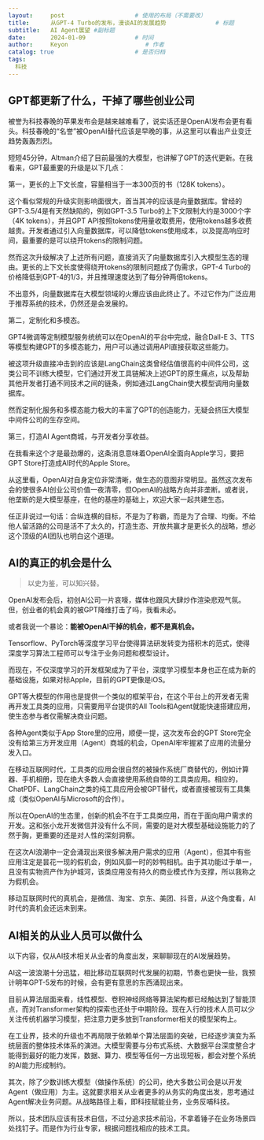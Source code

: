 ```yaml
---
layout:     post                    # 使用的布局（不需要改）
title:      从GPT-4 Turbo的发布，漫谈AI的发展趋势              # 标题 
subtitle:   AI Agent展望 #副标题
date:       2024-01-09              # 时间
author:     Keyon                      # 作者
catalog: true                       # 是否归档
tags:
  科技
---
```


## GPT都更新了什么，干掉了哪些创业公司

被誉为科技春晚的苹果发布会是越来越难看了，说实话还是OpenAI发布会更有看头。科技春晚的“名誉”被OpenAI替代应该是早晚的事，从这里可以看出产业变迁趋势轰轰烈烈。

短短45分钟，Altman介绍了目前最强的大模型，也讲解了GPT的迭代更新。在我看来，GPT最重要的升级是以下几点：

第一，更长的上下文长度，容量相当于一本300页的书（128K tokens）。

这个看似常规的升级实则影响面很大，首当其冲的应该是向量数据库。曾经的GPT-3.5/4是有天然缺陷的，例如GPT-3.5 Turbo的上下文限制大约是3000个字（4K tokens），并且GPT API按照tokens使用量收取费用，使用tokens越多收费越贵。开发者通过引入向量数据库，可以降低tokens使用成本，以及提高响应时间，最重要的是可以绕开tokens的限制问题。

然而这次升级解决了上述所有问题，直接消灭了向量数据库引入大模型生态的理由。更长的上下文长度使得绕开tokens的限制问题成了伪需求，GPT-4 Turbo的价格降低到GPT-4的1/3，并且推理速度达到了每分钟两倍tokens。

不出意外，向量数据库在大模型领域的火爆应该由此终止了。不过它作为广泛应用于推荐系统的技术，仍然还是会发展的。

第二，定制化和多模态。

GPT4微调等定制模型服务统统可以在OpenAI的平台中完成，融合Dall-E 3、TTS等模型构建GPT的多模态能力，用户可以通过调用API直接获取这些能力。

被这项升级直接冲击到的应该是LangChain这类曾经估值很高的中间件公司，这类公司不训练大模型，它们通过开发工具链解决上述GPT的原生痛点，以及帮助其他开发者打通不同技术之间的链条，例如通过LangChain使大模型调用向量数据库。

然而定制化服务和多模态能力极大的丰富了GPT的创造能力，无疑会挤压大模型中间件公司的生存空间。

第三，打造AI Agent商城，与开发者分享收益。

在我看来这个才是最劲爆的，这条消息意味着OpenAI全面向Apple学习，要把GPT Store打造成AI时代的Apple Store。

从这里看，OpenAI对自身定位非常清晰，做生态的意图非常明显。虽然这次发布会的使很多AI创业公司价值一夜清零，但OpenAI的战略方向并非垄断。或者说，他垄断的是大模型基座，在他的基座的基础上，欢迎大家一起共建生态。

任正非说过一句话：合纵连横的目标，不是为了称霸，而是为了合理、均衡。不给他人留活路的公司是活不了太久的，打造生态、开放共赢才是更长久的战略，想必这个顶级的AI团队也明白这个道理。

## AI的真正的机会是什么

> 以史为鉴，可以知兴替。

OpenAI发布会后，初创AI公司一片哀嚎，媒体也跟风大肆炒作渲染悲观气氛。但，创业者的机会真的被GPT降维打击了吗，我看未必。

或者我说一个暴论：**能被OpenAI干掉的机会，都不是真机会。**

Tensorflow、PyTorch等深度学习平台使得算法研发转变为搭积木的范式，使得深度学习算法工程师可以专注于业务问题和模型设计。

而现在，不仅深度学习的开发框架成为了平台，深度学习模型本身也正在成为新的基础设施，如果对标Apple，目前的GPT更像是iOS。

GPT等大模型的作用也是提供一个类似的框架平台，在这个平台上的开发者无需再开发工具类的应用，只需要用平台提供的All Tools和Agent就能快速搭建应用，使生态参与者仅需解决商业问题。

各种Agent类似于App Store里的应用，顺便一提，这次发布会的GPT Store完全没有给第三方开发应用（Agent）商城的机会，OpenAI牢牢握紧了应用的流量分发入口。

在移动互联网时代，工具类的应用会很自然的被操作系统厂商替代的，例如计算器、手机相册，现在绝大多数人会直接使用系统自带的工具类应用。相应的，ChatPDF、LangChain之类的纯工具应用会被GPT替代，或者直接被现有工具集成（类似OpenAI与Microsoft的合作）。

所以在OpenAI的生态里，创新的机会不在于工具类应用，而在于面向用户需求的开发。这和张小龙开发微信并没有什么不同，需要的是对大模型基础设施能力的了然于胸，更重要的还是对人性的深刻洞察。

在这次AI浪潮中一定会涌现出来很多解决用户需求的应用（Agent），但其中有些应用注定是昙花一现的假机会，例如风靡一时的妙鸭相机。由于其功能过于单一，且没有实物资产作为护城河，该类应用没有持久的商业模式作为支撑，所以我称之为假机会。

移动互联网时代的真机会，是微信、淘宝、京东、美团、抖音，从这个角度看，AI时代的真机会还远未到来。

## AI相关的从业人员可以做什么

以下内容，仅从AI技术相关从业者的角度出发，来聊聊现在的AI发展趋势。

AI这一波浪潮十分迅猛，相比移动互联网时代发展的初期，节奏也更快一些，我预计明年GPT-5发布的时候，会有更有意思的东西涌现出来。

目前从算法层面来看，线性模型、卷积神经网络等算法架构都已经触达到了智能顶点，而对Transformer架构的探索也还处于中期阶段。现在入行的技术人员可以少关注传统机器学习模型，把注意力更多放到Transformer相关的模型架构上。

在工业界，技术的升级也不再局限于依赖单个算法层面的突破，已经逐步演变为系统层面的整体技术体系的演进。大模型需要与分布式系统、大数据平台深度整合才能得到最好的能力发挥，数据、算力、模型等任何一方出现短板，都会对整个系统的AI能力形成制约。

其次，除了少数训练大模型（做操作系统）的公司，绝大多数公司会是以开发Agent（做应用）为主。这就要求相关从业者更多的从务实的角度出发，思考通过Agent解决业务问题。从战略路径上看，即科技赋能业务，业务反哺科技。

所以，技术团队应该有技术自信，不过分追求技术前沿，不拿着锤子在业务场景四处找钉子。而是作为行业专家，根据问题找相应的技术工具。
